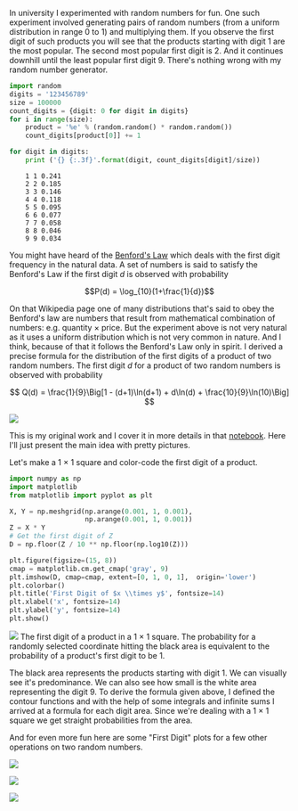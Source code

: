 In university I experimented with random numbers for fun. One such experiment
involved generating pairs of random numbers (from a uniform distribution in
range 0 to 1) and multiplying them. If you observe the first digit of such
products you will see that the products starting with digit 1 are the most
popular. The second most popular first digit is 2. And it continues downhill
until the least popular first digit 9. There's nothing wrong with my random
number generator.

    
```python
import random
digits = '123456789'
size = 100000
count_digits = {digit: 0 for digit in digits}
for i in range(size):
    product = '%e' % (random.random() * random.random())
    count_digits[product[0]] += 1

for digit in digits:
    print ('{} {:.3f}'.format(digit, count_digits[digit]/size))
```    
    
```    
    1 1 0.241
    2 2 0.185
    3 3 0.146
    4 4 0.118
    5 5 0.095
    6 6 0.077
    7 7 0.058
    8 8 0.046
    9 9 0.034
```    

You might have heard of the [Benford's
Law](https://en.wikipedia.org/wiki/Benford%27s_law) which deals with the first
digit frequency in the natural data. A set of numbers is said to satisfy the
Benford's Law if the first digit $d$ is observed with probability

$$P(d) = \log_{10}(1+\frac{1}{d})$$

On that Wikipedia page one of many distributions that's said to obey the
Benford's law are numbers that result from mathematical combination of
numbers: e.g. quantity × price. But the experiment above is not very natural
as it uses a uniform distribution which is not very common in nature. And I
think, because of that it follows the Benford's Law only in spirit. I derived
a precise formula for the distribution of the first digits of a product of two
random numbers. The first digit $d$ for a product of two random numbers
is observed with probability

$$ Q(d) = \frac{1}{9}\Big[1 - (d+1)\ln(d+1) + d\ln(d) + \frac{10}{9}\ln(10)\Big] $$

![](/images/first_digit_cmp.png)

This is my original work and I cover it in more details in that
[notebook](https://github.com/vadimgu/notebooks/blob/master/benfords.ipynb).
Here I'll just present the main idea with pretty pictures.

Let's make a 1 × 1 square and color-code the first digit of a product.

    
```python    
import numpy as np
import matplotlib
from matplotlib import pyplot as plt

X, Y = np.meshgrid(np.arange(0.001, 1, 0.001),
                   np.arange(0.001, 1, 0.001))
Z = X * Y
# Get the first digit of Z
D = np.floor(Z / 10 ** np.floor(np.log10(Z)))

plt.figure(figsize=(15, 8))
cmap = matplotlib.cm.get_cmap('gray', 9)
plt.imshow(D, cmap=cmap, extent=[0, 1, 0, 1],  origin='lower')
plt.colorbar()
plt.title('First Digit of $x \\times y$', fontsize=14)
plt.xlabel('x', fontsize=14)
plt.ylabel('y', fontsize=14)
plt.show()
```    

![](/images/first_digit_product.png)
The first digit of a product in a 1 × 1 square. The probability for a
randomly selected coordinate hitting the black area is equivalent to the
probability of a product's first digit to be 1.  

The black area represents the products starting with digit 1. We can visually
see it's predominance. We can also see how small is the white area
representing the digit 9. To derive the formula given above, I defined the
contour functions and with the help of some integrals and infinite sums I
arrived at a formula for each digit area. Since we're dealing with a 1 × 1
square we get straight probabilities from the area.

And for even more fun here are some "First Digit" plots for a few other
operations on two random numbers.

![](/images/first_digit_sum.png)

![](/images/first_digit_division.png)

![](/images/first_digit_exp.png)

